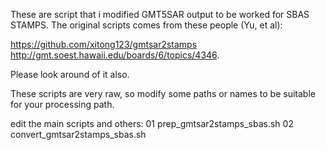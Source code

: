 These are script that i modified GMT5SAR output to be worked for SBAS STAMPS. The original scripts comes from these people (Yu, et al): 

https://github.com/xitong123/gmtsar2stamps
http://gmt.soest.hawaii.edu/boards/6/topics/4346. 

Please look around of it also.

These scripts are very raw, so modify some paths or names to be suitable for your processing path.

edit the main scripts and others:
01 prep_gmtsar2stamps_sbas.sh
02 convert_gmtsar2stamps_sbas.sh
